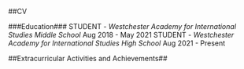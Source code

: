 ##CV

###Education###
STUDENT - *Westchester Academy for International Studies Middle School* Aug 2018 - May 2021
STUDENT - *Westchester Academy for International Studies High School* Aug 2021 - Present

##Extracurricular Activities and Achievements##

